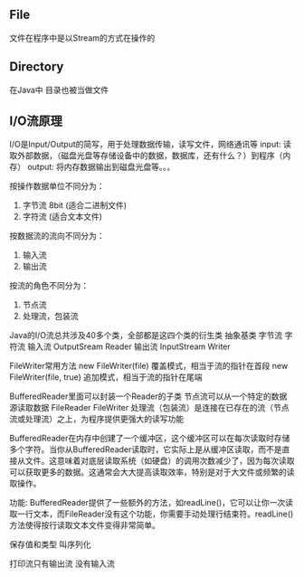 ## File

文件在程序中是以Stream的方式在操作的

## Directory
在Java中 目录也被当做文件

## I/O流原理
I/O是Input/Output的简写，用于处理数据传输，读写文件，网络通讯等
input: 读取外部数据，（磁盘光盘等存储设备中的数据，数据库，还有什么？）到程序（内存）
output: 将内存数据输出到磁盘光盘等。。。

按操作数据单位不同分为：
1. 字节流
8bit (适合二进制文件)
2. 字符流 (适合文本文件)

按数据流的流向不同分为：
1. 输入流
2. 输出流

按流的角色不同分为：
1. 节点流
2. 处理流，包装流

Java的I/O流总共涉及40多个类，全部都是这四个类的衍生类
抽象基类 字节流     字符流
输入流 OutputSream Reader
输出流 InputStream Writer

FileWriter常用方法
new FileWriter(file) 覆盖模式，相当于流的指针在首段
new FileWriter(file, true) 追加模式，相当于流的指针在尾端

BufferedReader里面可以封装一个Reader的子类
节点流可以从一个特定的数据源读取数据 FileReader FileWriter
处理流（包装流）是连接在已存在的流（节点流或处理流）之上，为程序提供更强大的读写功能

BufferedReader在内存中创建了一个缓冲区，这个缓冲区可以在每次读取时存储多个字符。当你从BufferedReader读取时，它实际上是从缓冲区读取，而不是直接从文件。这意味着对底层读取系统（如硬盘）的调用次数减少了，因为每次读取可以获取更多的数据。这通常会大大提高读取效率，特别是对于大文件或频繁的读取操作。

功能: BufferedReader提供了一些额外的方法，如readLine()，它可以让你一次读取一行文本，而FileReader没有这个功能，你需要手动处理行结束符。readLine()方法使得按行读取文本文件变得非常简单。

保存值和类型 叫序列化


打印流只有输出流 没有输入流